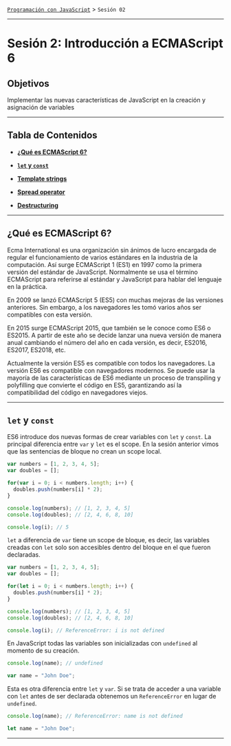 [`Programación con JavaScript`](../Readme.md) > `Sesión 02`

---

# Sesión 2: Introducción a ECMAScript 6

## Objetivos

Implementar las nuevas características de JavaScript en la creación y asignación de variables

---

## Tabla de Contenidos

- **[¿Qué es ECMAScript 6?](#qué-es-ecmascript-6)**

- **[`let` y `const`](#let-y-const)**

- **[Template strings](#template-strings)**

- **[Spread operator](#spread-operator)**

- **[Destructuring](#destructuring)**

---

## ¿Qué es ECMAScript 6?

Ecma International es una organización sin ánimos de lucro encargada de regular el funcionamiento de
varios estándares en la industria de la computación. Así surge ECMAScript 1 (ES1) en 1997 como la primera
versión del estándar de JavaScript. Normalmente se usa el término ECMAScript para referirse al estándar
y JavaScript para hablar del lenguaje en la práctica.

En 2009 se lanzó ECMAScript 5 (ES5) con muchas mejoras de las versiones anteriores. Sin embargo, a los
navegadores les tomó varios años ser compatibles con esta versión.

En 2015 surge ECMAScript 2015, que también se le conoce como ES6 o ES2015. A partir de este año se decide
lanzar una nueva versión de manera anual cambiando el número del año en cada versión, es decir, ES2016, 
ES2017, ES2018, etc.

Actualmente la versión ES5 es compatible con todos los navegadores. La versión ES6 es compatible con 
navegadores modernos. Se puede usar la mayoría de las características de ES6 mediante un proceso de 
transpiling y polyfilling que convierte el código en ES5, garantizando así la compatibilidad del código
en navegadores viejos.

---

## `let` y `const`

ES6 introduce dos nuevas formas de crear variables con `let` y `const`. La principal diferencia entre
`var` y `let` es el scope. En la sesión anterior vimos que las sentencias de bloque no crean un scope
local.

```javascript
var numbers = [1, 2, 3, 4, 5];
var doubles = [];

for(var i = 0; i < numbers.length; i++) {
  doubles.push(numbers[i] * 2);
}

console.log(numbers); // [1, 2, 3, 4, 5]
console.log(doubles); // [2, 4, 6, 8, 10]

console.log(i); // 5
```

`let` a diferencia de `var` tiene un scope de bloque, es decir, las variables creadas con `let` solo 
son accesibles dentro del bloque en el que fueron declaradas.

```javascript
var numbers = [1, 2, 3, 4, 5];
var doubles = [];

for(let i = 0; i < numbers.length; i++) {
  doubles.push(numbers[i] * 2);
}

console.log(numbers); // [1, 2, 3, 4, 5]
console.log(doubles); // [2, 4, 6, 8, 10]

console.log(i); // ReferenceError: i is not defined
```

En JavaScript todas las variables son inicializadas con `undefined` al momento de su creación.

```javascript
console.log(name); // undefined

var name = "John Doe";
```

Esta es otra diferencia entre `let` y `var`. Si se trata de acceder a una variable con `let` antes de
ser declarada obtenemos un `ReferenceError` en lugar de `undefined`.

```javascript
console.log(name); // ReferenceError: name is not defined

let name = "John Doe";
```

---
